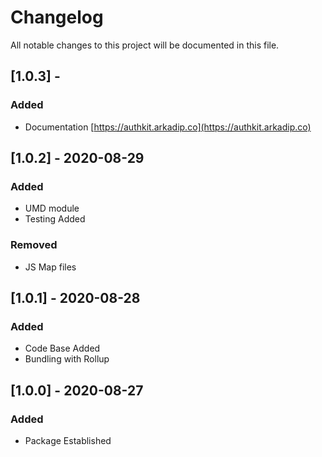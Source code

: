 # Changelog
All notable changes to this project will be documented in this file.

## [1.0.3] - 
### Added
- Documentation [https://authkit.arkadip.co](https://authkit.arkadip.co)

## [1.0.2] - 2020-08-29
### Added
- UMD module
- Testing Added

### Removed
- JS Map files

## [1.0.1] - 2020-08-28
### Added
- Code Base Added
- Bundling with Rollup

## [1.0.0] - 2020-08-27
### Added
- Package Established
